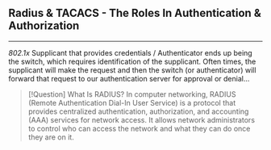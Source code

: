 ## Radius & TACACS - The Roles In Authentication & Authorization
---
*802.1x* Supplicant that provides credentials / Authenticator ends up being the switch, which requires identification of the supplicant. Often times, the supplicant will make the request and then the switch (or authenticator) will forward that request to our authentication server for approval or denial... 

>[!Question] What Is RADIUS?
>In computer networking, RADIUS (Remote Authentication Dial-In User Service) is a protocol that provides centralized authentication, authorization, and accounting (AAA) services for network access. It allows network administrators to control who can access the network and what they can do once they are on it.




